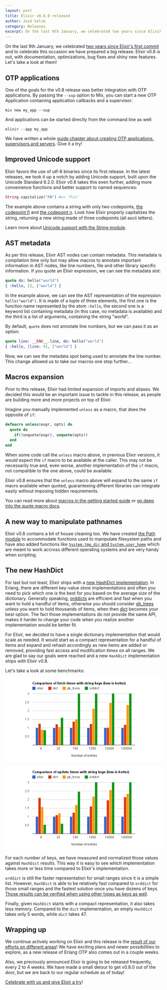```yaml
---
layout: post
title: Elixir v0.8.0 released
author: José Valim
category: Releases
excerpt: On the last 9th January, we celebrated two years since Elixir's first commit and to celebrate this occasion we have prepared a big release. Elixir v0.8 is out, with documentation, optimizations, bug fixes and shiny new features. Let's take a look at them!
---
```


On the last 9th January, we celebrated [two years since Elixir's first commit](https://github.com/elixir-lang/elixir/commit/337c3f2d569a42ebd5fcab6fef18c5e012f9be5b) and to celebrate this occasion we have prepared a big release. Elixir v0.8 is out, with documentation, optimizations, bug fixes and shiny new features. Let's take a look at them!

## OTP applications

One of the goals for the v0.8 release was better integration with OTP applications. By passing the `--sup` option to Mix, you can start a new OTP Application containing application callbacks and a supervisor:

    mix new my_app --sup

And applications can be started directly from the command line as well:

    elixir --app my_app

We have written a whole [guide chapter about creating OTP applications, supervisors and servers](/getting_started/mix/2.html). Give it a try!

## Improved Unicode support

Elixir favors the use of utf-8 binaries since its first release. In the latest releases, we took it up a notch by adding Unicode support, built upon the Unicode Standard 6.2.0. Elixir v0.8 takes this even further, adding more convenience functions and better support to named sequences:

```elixir
String.capitalize("ﬁN") #=> "Fin"
```

The example above contains a string with only two codepoints, [the codepoint ﬁ](http://www.fileformat.info/info/unicode/char/FB01/index.htm) and [the codepoint n](http://www.fileformat.info/info/unicode/char/006E/index.htm). Look how Elixir properly capitalizes the string, returning a new string made of three codepoints (all ascii letters).

Learn more about [Unicode support with the String module](/docs/master/String.html).

## AST metadata

As per this release, Elixir AST nodes can contain metadata. This metadata is compilation time only but may allow macros to annotate important information in AST nodes, like line numbers, file and other library specific information. If you quote an Elixir expression, we can see the metadata slot:

```elixir
quote do: hello("world")
{ :hello, [], ["world"] }
```

In the example above, we can see the AST representation of the expression `hello("world")`. It is made of a tuple of three elements, the first one is the function name represented by the atom `:hello`, the second one is a keyword list containing metadata (in this case, no metadata is available) and the third is a list of arguments, containing the string "world".

By default, `quote` does not annotate line numbers, but we can pass it as an option:

```elixir
quote line: __ENV__.line, do: hello("world")
{ :hello, [line: 9], ["world"] }
```

Now, we can see the metadata spot being used to annotate the line number. This change allowed us to take our macros one step further...

## Macros expansion

Prior to this release, Elixir had limited expansion of imports and aliases. We decided this would be an important issue to tackle in this release, as people are building more and more projects on top of Elixir.

Imagine you manually implemented `unless` as a macro, that does the opposite of `if`:

```elixir
defmacro unless(expr, opts) do
  quote do
    if(!unquote(expr), unquote(opts))
  end
end
```

When some code call the `unless` macro above, in previous Elixir versions, it would expect the `if` macro to be available at the caller. This may not be necessarily true and, even worse, another implementation of the `if` macro, not compatible to the one above, could be available.

Elixir v0.8 ensures that the `unless` macro above will expand to the same `if` macro available when quoted, guaranteeing different libraries can integrate easily without imposing hidden requirements.

You can read more about [macros in the getting started guide](/getting_started/5.html) or [go deep into the quote macro docs](/docs/master/Kernel.SpecialForms.html#quote/2).

## A new way to manipulate pathnames

Elixir v0.8 contains a bit of house cleaning too. We have created [the Path module](/docs/master/Path.html) to accommodate functions used to manipulate filesystem paths and have also added functions like [`System.tmp_dir` and `System.user_home`](/docs/master/System.html) which are meant to work accross different operating systems and are very handy when scripting.

## The new HashDict

For last but not least, Elixir ships with a [new HashDict implementation](https://github.com/elixir-lang/elixir/blob/master/lib/elixir/lib/hash_dict.ex). In Erlang, there are different key-value store implementations and often you need to pick which one is the best for you based on the average size of the dictionary. Generally speaking, [orddicts](http://www.erlang.org/doc/man/orddict.html) are efficient and fast when you want to hold a handful of items, otherwise you should consider [gb_trees](http://www.erlang.org/doc/man/gb_trees.html) unless you want to hold thousands of items, when then [dict](http://www.erlang.org/doc/man/dict.html) becomes your best option. The fact those implementations do not provide the same API, makes it harder to change your code when you realize another implementation would be better fit.

For Elixir, we decided to have a single dictionary implementation that would scale as needed. It would start as a compact representation for a handful of items and expand and rehash accordingly as new items are added or removed, providing fast access and modification times on all ranges. We are glad to say our goals were reached and a new `HashDict` implementation ships with Elixir v0.8.

Let's take a look at some benchmarks:

![Comparison of fetch times with string keys](/images/contents/hash-dict-fetch.png)

![Comparison of update times with string keys](/images/contents/hash-dict-update.png)

For each number of keys, we have measured and normalized those values against `HashDict` results. This way it is easy to see which implementation takes more or less time compared to Elixir's implementation.

`orddict` is still the faster representation for small ranges since it is a simple list. However, `HashDict` is able to be relatively fast compared to `orddict` for those small ranges and the fastest solution once you have dozens of keys. [Those results can be verified when using other types as keys as well](https://gist.github.com/436a9d2bca5051a6dfab).

Finally, given `HashDict` starts with a compact representation, it also takes less memory. Compared to the `dict` implementation, an empty `HashDict` takes only 5 words, while `dict` takes 47.

## Wrapping up

We continue actively working on Elixir and this release is the [result of our efforts on different areas](https://github.com/elixir-lang/elixir/blob/v0.8.0/CHANGELOG.md)! We have exciting plans and newer possibilities to explore, as a new release of Erlang OTP also comes out in a couple weeks.

Also, we previously announced Elixir is going to be released frequently, every 2 to 4 weeks. We have made a small detour to get v0.8.0 out of the door, but we are back to our regular schedule as of today!

[Celebrate with us and give Elixir a try](/getting_started/1.html)!
